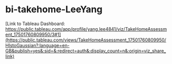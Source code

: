 # bi-takehome-LeeYang

[Link to Tableau Dashboard: 
https://public.tableau.com/app/profile/yang.lee4841/viz/TakeHomeAssessment_17501760809950/3#1](https://public.tableau.com/views/TakeHomeAssessment_17501760809950/HIstoGaussian?:language=en-GB&publish=yes&:sid=&:redirect=auth&:display_count=n&:origin=viz_share_link)
